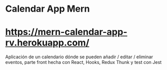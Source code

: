 # Calendar App Mern 
# https://mern-calendar-app-rv.herokuapp.com/

Aplicación de un calendario dónde se pueden añadir / editar / eliminar eventos, parte front hecha con React, Hooks, Redux Thunk y test con Jest
